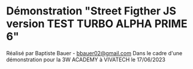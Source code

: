 # Démonstration "Street Figther JS version TEST TURBO ALPHA PRIME 6"

Réalisé par Baptiste Bauer - bbauer02@gmail.com
Dans le cadre d'une démonstration pour la 3W ACADEMY à VIVATECH le 17/06/2023

